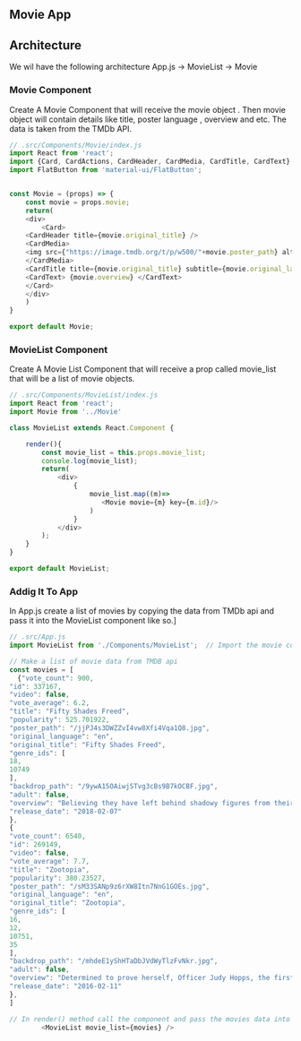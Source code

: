## Movie App

## Architecture

We wil have the following architecture 
 App.js -> MovieList -> Movie


### Movie Component
Create A Movie Component that will receive the movie object . Then movie object will contain details like title, poster language , overview and etc. The data is taken from the TMDb API.
```js
// .src/Components/Movie/index.js
import React from 'react';
import {Card, CardActions, CardHeader, CardMedia, CardTitle, CardText} from 'material-ui/Card';
import FlatButton from 'material-ui/FlatButton';


const Movie = (props) => {
    const movie = props.movie;
    return(
    <div>
        <Card>
    <CardHeader title={movie.original_title} />
    <CardMedia>
    <img src={"https://image.tmdb.org/t/p/w500/"+movie.poster_path} alt={movie.original_title}/>
    </CardMedia>
    <CardTitle title={movie.original_title} subtitle={movie.original_language} />
    <CardText> {movie.overview} </CardText>
    </Card>
    </div>
    )
}

export default Movie;
```

### MovieList Component
Create A Movie List Component that will receive a prop called movie_list that will be a list of movie objects.

```js
// .src/Components/MovieList/index.js
import React from 'react';
import Movie from '../Movie'

class MovieList extends React.Component {

    render(){
        const movie_list = this.props.movie_list;
        console.log(movie_list);
        return(
            <div>
                {
                    movie_list.map((m)=>
                       <Movie movie={m} key={m.id}/>
                    )
                }
            </div>
        );
    }
}

export default MovieList;
```

### Addig It To App 
In App.js create a list of movies by copying the data from TMDb api and pass it into the MovieList component like so.]
```js
// .src/App.js
import MovieList from './Components/MovieList';  // Import the movie component we created in last step 

// Make a list of movie data from TMDB api
const movies = [
  {"vote_count": 900,
"id": 337167,
"video": false,
"vote_average": 6.2,
"title": "Fifty Shades Freed",
"popularity": 525.701922,
"poster_path": "/jjPJ4s3DWZZvI4vw8Xfi4Vqa1Q8.jpg",
"original_language": "en",
"original_title": "Fifty Shades Freed",
"genre_ids": [
18,
10749
],
"backdrop_path": "/9ywA15OAiwjSTvg3cBs9B7kOCBF.jpg",
"adult": false,
"overview": "Believing they have left behind shadowy figures from their past, newlyweds Christian and Ana fully embrace an inextricable connection and shared life of luxury. But just as she steps into her role as Mrs. Grey and he relaxes into an unfamiliar stability, new threats could jeopardize their happy ending before it even begins.",
"release_date": "2018-02-07"
},
{
"vote_count": 6540,
"id": 269149,
"video": false,
"vote_average": 7.7,
"title": "Zootopia",
"popularity": 380.23527,
"poster_path": "/sM33SANp9z6rXW8Itn7NnG1GOEs.jpg",
"original_language": "en",
"original_title": "Zootopia",
"genre_ids": [
16,
12,
10751,
35
],
"backdrop_path": "/mhdeE1yShHTaDbJVdWyTlzFvNkr.jpg",
"adult": false,
"overview": "Determined to prove herself, Officer Judy Hopps, the first bunny on Zootopia's police force, jumps at the chance to crack her first case - even if it means partnering with scam-artist fox Nick Wilde to solve the mystery.",
"release_date": "2016-02-11"
},
]

// In render() method call the component and pass the movies data into it
        <MovieList movie_list={movies} />
```
